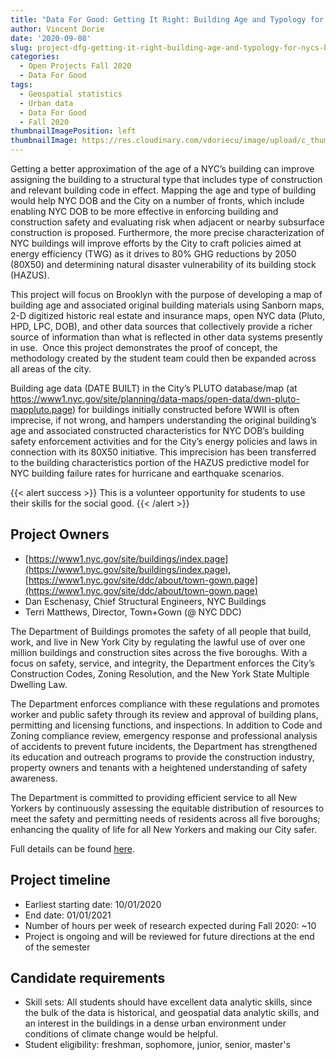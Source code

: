 ```yaml
---
title: "Data For Good: Getting It Right: Building Age and Typology for NYC's Buildings"
author: Vincent Dorie
date: '2020-09-08'
slug: project-dfg-getting-it-right-building-age-and-typology-for-nycs-buildings
categories:
  - Open Projects Fall 2020
  - Data For Good
tags:
  - Geospatial statistics
  - Urban data
  - Data For Good
  - Fall 2020
thumbnailImagePosition: left
thumbnailImage: https://res.cloudinary.com/vdoriecu/image/upload/c_thumb,w_200,g_face/v1599749542/buildings_afjfvb.png
---
```

Getting a better approximation of the age of a NYC’s building can improve assigning the building to a structural type that includes type of construction and relevant building code in effect. Mapping the age and type of building would help NYC DOB and the City on a number of fronts, which include enabling NYC DOB to be more effective in enforcing  building and construction safety and evaluating risk when adjacent or nearby subsurface construction is proposed. Furthermore, the more precise characterization of NYC buildings will improve efforts by the City to craft policies aimed at energy efficiency (TWG) as it drives to 80% GHG reductions by 2050 (80X50) and determining natural disaster vulnerability of its building stock (HAZUS).

<!--more-->

This project will focus on Brooklyn with the purpose of developing a map of building age and associated original building materials using Sanborn maps, 2-D digitized historic real estate  and insurance maps, open NYC data (Pluto, HPD, LPC, DOB), and other data sources that collectively provide a richer source of information than what is reflected in other data systems presently in use.  Once this project demonstrates the proof of concept, the methodology created by the student team could then be expanded across all areas of the city.

Building age data (DATE BUILT) in the City’s PLUTO database/map (at https://www1.nyc.gov/site/planning/data-maps/open-data/dwn-pluto-mappluto.page) for buildings initially constructed before WWII is often imprecise, if not wrong, and hampers understanding the original building’s age and associated constructed characteristics for NYC DOB’s building safety enforcement activities and for the City’s energy policies and laws in connection with its 80X50 initiative. This imprecision has been transferred to the building characteristics portion of the HAZUS predictive model for NYC building failure rates for hurricane and earthquake scenarios.

{{< alert success >}}
This is a volunteer opportunity for students to use their skills for the social good.
{{< /alert >}}

## Project Owners
+ [https://www1.nyc.gov/site/buildings/index.page](https://www1.nyc.gov/site/buildings/index.page), [https://www1.nyc.gov/site/ddc/about/town-gown.page](https://www1.nyc.gov/site/ddc/about/town-gown.page)
+ Dan Eschenasy, Chief Structural Engineers, NYC Buildings
+ Terri Matthews, Director, Town+Gown (@ NYC DDC)

The Department of Buildings promotes the safety of all people that build, work, and live in New York City by regulating the lawful use of over one million buildings and construction sites across the five boroughs. With a focus on safety, service, and integrity, the Department enforces the City’s Construction Codes, Zoning Resolution, and the New York State Multiple Dwelling Law.

The Department enforces compliance with these regulations and promotes worker and public safety through its review and approval of building plans, permitting and licensing functions, and inspections. In addition to Code and Zoning compliance review, emergency response and professional analysis of accidents to prevent future incidents, the Department has strengthened its education and outreach programs to provide the construction industry, property owners and tenants with a heightened understanding of safety awareness.

The Department is committed to providing efficient service to all New Yorkers by continuously assessing the equitable distribution of resources to meet the safety and permitting needs of residents across all five boroughs; enhancing the quality of life for all New Yorkers and making our City safer.

Full details can be found [here](/file/town_gown_building_age.pdf).

## Project timeline
+ Earliest starting date: 10/01/2020
+ End date: 01/01/2021
+ Number of hours per week of research expected during Fall 2020: ~10
+ Project is ongoing and will be reviewed for future directions at the end of the semester

## Candidate requirements
+ Skill sets: All students should have excellent data analytic skills, since the bulk of the data is historical, and geospatial data analytic skills, and an interest in the buildings in a dense urban environment under conditions of climate change would be helpful.
+ Student eligibility: freshman, sophomore, junior, senior, master's

